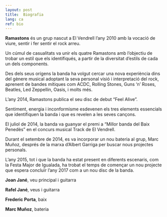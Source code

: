 ```yaml
---
layout: post
title:  Biografia
lang: ca
ref: bio
---
```


**Ramastons** és un grup nascut a El Vendrell l’any 2010 amb la vocació de viure, sentir i fer sentir el rock arreu.

Un cúmul de casualitats va unir els quatre Ramastons amb l’objectiu de trobar un estil que els identifiqués, a partir de la diversitat d’estils de cada un dels components.

Des dels seus orígens la banda ha volgut cercar una nova experiència dins del gènere musical adoptant la seva personal visió i interpretació del rock, aprenent de bandes mítiques com ACDC, Rolling Stones, Guns ‘n’ Roses, Beatles, Led Zeppellin, Oasis, i molts més.

L’any 2014, Ramastons publica el seu disc de debut “Feel Alive”.

Sentiment, energia i inconformisme esdevenen els tres elements essencials que identifiquen la banda i que es revelen a les seves cançons.

El juliol de 2014, la banda va guanyar el premi a “Millor banda del Baix Penedès” en el concurs musical Track de El Vendrell.

Durant el setembre de 2014, es va incorporar un nou bateria al grup, Marc Muñoz, després de la marxa d’Albert Garriga per buscar nous projectes personals.

L’any 2015, tot i que la banda ha estat present en diferents escenaris, com la Festa Major de Igualada, ha trobat el temps de començar un nou projecte que espera concluïr l’any 2017 com a un nou disc de la banda.

**Joan Jané**, veu principal i guitarra

**Rafel Jané**, veus i guitarra

**Frederic Porta**, baix

**Marc Muñoz**, bateria
